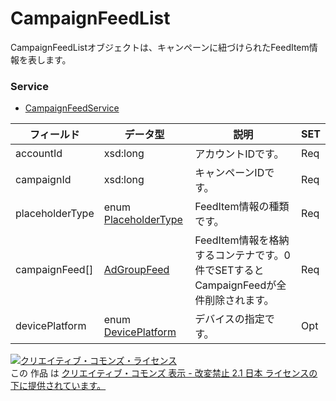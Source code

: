 # CampaignFeedList
CampaignFeedListオブジェクトは、キャンペーンに紐づけられたFeedItem情報を表します。
### Service
+ [CampaignFeedService](../services/CampaignFeedService.md)

| フィールド | データ型 | 説明 | SET | 
|---|---|---|---|
| accountId| xsd:long| アカウントIDです。| Req |
| campaignId| xsd:long| キャンペーンIDです。| Req |
| placeholderType| enum <a href="./PlaceholderType.md">PlaceholderType</a>| FeedItem情報の種類です。| Req |
| campaignFeed[]| <a href="./AdGroupFeed.md">AdGroupFeed</a>| FeedItem情報を格納するコンテナです。0件でSETするとCampaignFeedが全件削除されます。| Req |
| devicePlatform| enum <a href="./DevicePlatform.md">DevicePlatform</a>| デバイスの指定です。| Opt |
<a rel="license" href="http://creativecommons.org/licenses/by-nd/2.1/jp/"><img alt="クリエイティブ・コモンズ・ライセンス" style="border-width:0" src="https://i.creativecommons.org/l/by-nd/2.1/jp/88x31.png" /></a><br />この 作品 は <a rel="license" href="http://creativecommons.org/licenses/by-nd/2.1/jp/">クリエイティブ・コモンズ 表示 - 改変禁止 2.1 日本 ライセンスの下に提供されています。</a>
